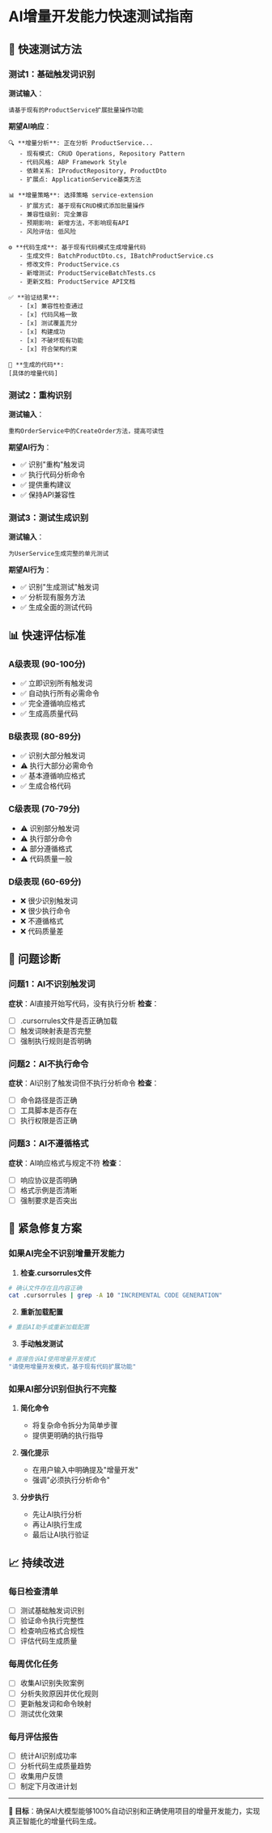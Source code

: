 # AI增量开发能力快速测试指南

## 🚀 快速测试方法

### 测试1：基础触发词识别

**测试输入**：
```
请基于现有的ProductService扩展批量操作功能
```

**期望AI响应**：
```
🔍 **增量分析**: 正在分析 ProductService...
   - 现有模式: CRUD Operations, Repository Pattern
   - 代码风格: ABP Framework Style
   - 依赖关系: IProductRepository, ProductDto
   - 扩展点: ApplicationService基类方法

📊 **增量策略**: 选择策略 service-extension
   - 扩展方式: 基于现有CRUD模式添加批量操作
   - 兼容性级别: 完全兼容
   - 预期影响: 新增方法，不影响现有API
   - 风险评估: 低风险

⚙️ **代码生成**: 基于现有代码模式生成增量代码
   - 生成文件: BatchProductDto.cs, IBatchProductService.cs
   - 修改文件: ProductService.cs
   - 新增测试: ProductServiceBatchTests.cs
   - 更新文档: ProductService API文档

✅ **验证结果**: 
   - [x] 兼容性检查通过
   - [x] 代码风格一致
   - [x] 测试覆盖充分
   - [x] 构建成功
   - [x] 不破坏现有功能
   - [x] 符合架构约束

📄 **生成的代码**:
[具体的增量代码]
```

### 测试2：重构识别

**测试输入**：
```
重构OrderService中的CreateOrder方法，提高可读性
```

**期望AI行为**：
- ✅ 识别"重构"触发词
- ✅ 执行代码分析命令
- ✅ 提供重构建议
- ✅ 保持API兼容性

### 测试3：测试生成识别

**测试输入**：
```
为UserService生成完整的单元测试
```

**期望AI行为**：
- ✅ 识别"生成测试"触发词
- ✅ 分析现有服务方法
- ✅ 生成全面的测试代码

## 📊 快速评估标准

### A级表现 (90-100分)
- ✅ 立即识别所有触发词
- ✅ 自动执行所有必需命令
- ✅ 完全遵循响应格式
- ✅ 生成高质量代码

### B级表现 (80-89分)
- ✅ 识别大部分触发词
- ⚠️ 执行大部分必需命令
- ✅ 基本遵循响应格式
- ✅ 生成合格代码

### C级表现 (70-79分)
- ⚠️ 识别部分触发词
- ⚠️ 执行部分命令
- ⚠️ 部分遵循格式
- ⚠️ 代码质量一般

### D级表现 (60-69分)
- ❌ 很少识别触发词
- ❌ 很少执行命令
- ❌ 不遵循格式
- ❌ 代码质量差

## 🔧 问题诊断

### 问题1：AI不识别触发词
**症状**：AI直接开始写代码，没有执行分析
**检查**：
- [ ] .cursorrules文件是否正确加载
- [ ] 触发词映射表是否完整
- [ ] 强制执行规则是否明确

### 问题2：AI不执行命令
**症状**：AI识别了触发词但不执行分析命令
**检查**：
- [ ] 命令路径是否正确
- [ ] 工具脚本是否存在
- [ ] 执行权限是否正确

### 问题3：AI不遵循格式
**症状**：AI响应格式与规定不符
**检查**：
- [ ] 响应协议是否明确
- [ ] 格式示例是否清晰
- [ ] 强制要求是否突出

## 🚨 紧急修复方案

### 如果AI完全不识别增量开发能力

1. **检查.cursorrules文件**
```bash
# 确认文件存在且内容正确
cat .cursorrules | grep -A 10 "INCREMENTAL CODE GENERATION"
```

2. **重新加载配置**
```bash
# 重启AI助手或重新加载配置
```

3. **手动触发测试**
```bash
# 直接告诉AI使用增量开发模式
"请使用增量开发模式，基于现有代码扩展功能"
```

### 如果AI部分识别但执行不完整

1. **简化命令**
   - 将复杂命令拆分为简单步骤
   - 提供更明确的执行指导

2. **强化提示**
   - 在用户输入中明确提及"增量开发"
   - 强调"必须执行分析命令"

3. **分步执行**
   - 先让AI执行分析
   - 再让AI执行生成
   - 最后让AI执行验证

## 📈 持续改进

### 每日检查清单
- [ ] 测试基础触发词识别
- [ ] 验证命令执行完整性
- [ ] 检查响应格式合规性
- [ ] 评估代码生成质量

### 每周优化任务
- [ ] 收集AI识别失败案例
- [ ] 分析失败原因并优化规则
- [ ] 更新触发词和命令映射
- [ ] 测试优化效果

### 每月评估报告
- [ ] 统计AI识别成功率
- [ ] 分析代码生成质量趋势
- [ ] 收集用户反馈
- [ ] 制定下月改进计划

---

**🎯 目标**：确保AI大模型能够100%自动识别和正确使用项目的增量开发能力，实现真正智能化的增量代码生成。
